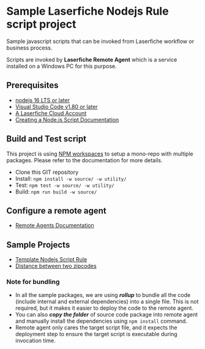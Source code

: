 # Sample Laserfiche Nodejs Rule script project

Sample javascript scripts that can be invoked from Laserfiche workflow or business process.

Scripts are invoked by **Laserfiche Remote Agent** which is a service installed on a Windows PC for this purpose.

## Prerequisites

- [nodejs 16 LTS or later](https://nodejs.org/en)
- [Visual Studio Code v1.80 or later](https://code.visualstudio.com/download)
- [A Laserfiche Cloud Account](https://www.laserfiche.com/signon/)
- [Creating a Node.js Script Documentation](https://doc.laserfiche.com/laserfiche.documentation/en-us/Default.htm#../Subsystems/ProcessAutomation/Content/Resources/Rules/nodejsscript.htm?TocPath=Process%2520Automation%257CRules%257CGetting%2520Started%2520With%2520Scripts%257C_____3)

## Build and Test script

This project is using [NPM workspaces](https://docs.npmjs.com/cli/v9/using-npm/workspaces?v=true) to setup a mono-repo with multiple packages. Please refer to the documentation for more details.

- Clone this GIT repository
- Install: `npm install -w source/ -w utility/`
- Test: `npm test -w source/ -w utility/`
- Build: `npm run build -w source/`

## Configure a remote agent

- [Remote Agents Documentation](https://doc.laserfiche.com/laserfiche.documentation/en-us/Default.htm#../Subsystems/ProcessAutomation/Content/Resources/Integrations/Remote-Agents/Remote-Agents.htm?TocPath=Process%2520Automation%257CIntegrations%257CRemote%2520Agents%257C_____0)
  
## Sample Projects

- [Template Nodejs Script Rule](doc/template/readme.md)
- [Distance between two zipcodes](doc/distance-between-zipcodes/readme.md)

### Note for bundling

- In all the sample packages, we are using ***rollup*** to bundle all the code (include internal and external dependencies) into a single file. This is not required, but it makes it easier to deploy the code to the remote agent.
- You can also ***copy the folder*** of source code package into remote agent and manually install the dependencies using `npm install` command.
- Remote agent only cares the target script file, and it expects the deployment step to ensure the target script is executable during invocation time.
